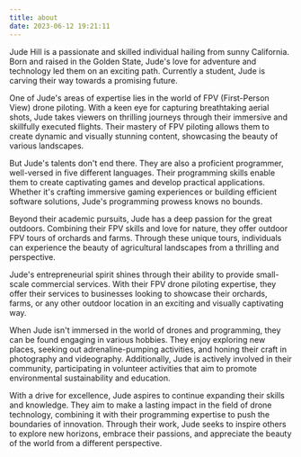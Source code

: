 ```yaml
---
title: about
date: 2023-06-12 19:21:11
---
```

Jude Hill is a passionate and skilled individual hailing from sunny California. Born and raised in the Golden State, Jude's love for adventure and technology led them on an exciting path. Currently a student, Jude is carving their way towards a promising future.

One of Jude's areas of expertise lies in the world of FPV (First-Person View) drone piloting. With a keen eye for capturing breathtaking aerial shots, Jude takes viewers on thrilling journeys through their immersive and skillfully executed flights. Their mastery of FPV piloting allows them to create dynamic and visually stunning content, showcasing the beauty of various landscapes.

But Jude's talents don't end there. They are also a proficient programmer, well-versed in five different languages. Their programming skills enable them to create captivating games and develop practical applications. Whether it's crafting immersive gaming experiences or building efficient software solutions, Jude's programming prowess knows no bounds.

Beyond their academic pursuits, Jude has a deep passion for the great outdoors. Combining their FPV skills and love for nature, they offer outdoor FPV tours of orchards and farms. Through these unique tours, individuals can experience the beauty of agricultural landscapes from a thrilling and perspective.

Jude's entrepreneurial spirit shines through their ability to provide small-scale commercial services. With their FPV drone piloting expertise, they offer their services to businesses looking to showcase their orchards, farms, or any other outdoor location in an exciting and visually captivating way.

When Jude isn't immersed in the world of drones and programming, they can be found engaging in various hobbies. They enjoy exploring new places, seeking out adrenaline-pumping activities, and honing their craft in photography and videography. Additionally, Jude is actively involved in their community, participating in volunteer activities that aim to promote environmental sustainability and education.

With a drive for excellence, Jude aspires to continue expanding their skills and knowledge. They aim to make a lasting impact in the field of drone technology, combining it with their programming expertise to push the boundaries of innovation. Through their work, Jude seeks to inspire others to explore new horizons, embrace their passions, and appreciate the beauty of the world from a different perspective.
